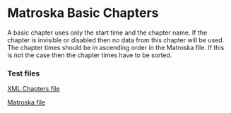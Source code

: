 # Matroska Basic Chapters
A basic chapter uses only the start time and the chapter name.
If the chapter is invisible or disabled then no data from this chapter will be used.
The chapter times should be in ascending order in the Matroska file. If this is not the case then the chapter times have to be sorted.

### Test files
[XML Chapters file](/files/BasicChapters/BasicChapters.xml)

[Matroska file](/files/BasicChapters/BasicChapters.mkv)